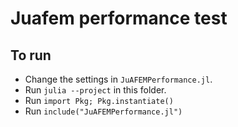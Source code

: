 # Juafem performance test

## To run

* Change the settings in `JuAFEMPerformance.jl`.
* Run `julia --project` in this folder.
* Run `import Pkg; Pkg.instantiate()`
* Run `include("JuAFEMPerformance.jl")`
    

